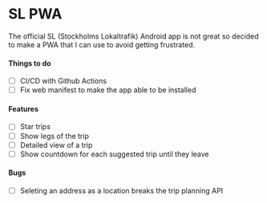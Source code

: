 # SL PWA
The official SL (Stockholms Lokaltrafik) Android app is not great so decided to make a PWA that I can use to avoid getting frustrated.

#### Things to do
- [ ] CI/CD with Github Actions
- [ ] Fix web manifest to make the app able to be installed

#### Features
- [ ] Star trips
- [ ] Show legs of the trip
- [ ] Detailed view of a trip
- [ ] Show countdown for each suggested trip until they leave

#### Bugs
- [ ] Seleting an address as a location breaks the trip planning API